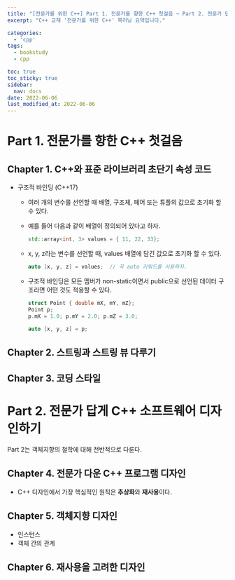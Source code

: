 ```yaml
---
title: "[전문가를 위한 C++] Part 1. 전문가를 향한 C++ 첫걸음 ~ Part 2. 전문가 답게 C++ 소프트웨어 디자인하기"
excerpt: "C++ 교재 '전문가를 위한 C++' 북러닝 요약입니다."

categories:
  - 'cpp'
tags:
  - bookstudy
  - cpp

toc: true
toc_sticky: true
sidebar:
  nav: docs
date: 2022-06-06
last_modified_at: 2022-06-06
---
```


# Part 1. 전문가를 향한 C++ 첫걸음

## Chapter 1. C++와 표준 라이브러리 초단기 속성 코드 

* 구조적 바인딩 (C++17)
  * 여러 개의 변수를 선언할 때 배열, 구조체, 페어 또는 튜플의 값으로 초기화 할 수 있다.
  * 예를 들어 다음과 같이 배열이 정의되어 있다고 하자.
    ```cpp
    std::array<int, 3> values = { 11, 22, 33};
    ```
  * x, y, z라는 변수를 선언할 때, values 배열에 담긴 값으로 초기화 할 수 있다. 
   
    ```cpp
    auto [x, y, z] = values;  // 꼭 auto 키워드를 사용하자.
    ```
  * 구조적 바인딩은 모든 멤버가 non-static이면서 public으로 선언된 데이터 구조라면 어떤 것도 적용할 수 있다.

    ```cpp
    struct Point { double mX, mY, mZ};
    Point p;
    p.mX = 1.0; p.mY = 2.0; p.mZ = 3.0;
    
    auto [x, y, z] = p;
    ```

## Chapter 2. 스트링과 스트링 뷰 다루기 
## Chapter 3. 코딩 스타일

# Part 2. 전문가 답게 C++ 소프트웨어 디자인하기

Part 2는 객체지향의 철학에 대해 전반적으로 다룬다. 

## Chapter 4. 전문가 다운 C++ 프로그램 디자인

* C++ 디자인에서 가장 핵심적인 원칙은 **추상화**와 **재사용**이다. 

## Chapter 5. 객체지향 디자인

* 인스턴스
* 객체 간의 관계

## Chapter 6. 재사용을 고려한 디자인

